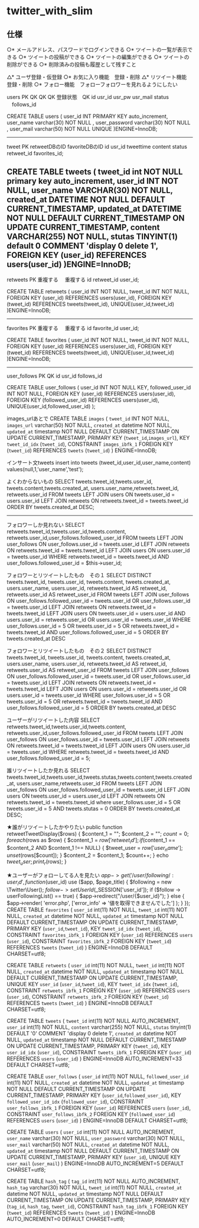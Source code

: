 # twitter_with_slim

## 仕様
○* メールアドレス、パスワードでログインできる
○* ツイートの一覧が表示できる
○* ツイートの投稿ができる
○* ツイートの編集ができる
○* ツイートの削除ができる
○* 削除済みの投稿も履歴として残すこと

△* ユーザ登録・仮登録
○* お気に入り機能　登録・削除
△* リツイート機能　登録・削除
○* フォロー機能　フォローフォロワーを見れるようにしたい

users
PK QK     QK     QK       登録状態　QK
id usr_id usr_pw usr_mail status 　follows_id

CREATE TABLE users (
    user_id INT PRIMARY KEY auto_increment,
    user_name varchar(30) NOT NULL ,
    user_password varchar(30) NOT NULL ,
    user_mail varchar(50) NOT NULL UNIQUE
)ENGINE=InnoDB;



------------------------
tweet
PK                                 retweetDBのID  favoriteDBのID
id usr_id tweettime content status retweet_id    favorites_id;

CREATE TABLE tweets (
    tweet_id int NOT NULL primary key auto_increment,
    user_id INT NOT NULL,
    user_name VARCHAR(30) NOT NULL,
    created_at DATETIME NOT NULL DEFAULT CURRENT_TIMESTAMP,
    updated_at DATETIME NOT NULL DEFAULT CURRENT_TIMESTAMP ON UPDATE CURRENT_TIMESTAMP,
    content VARCHAR(255) NOT NULL,
    stutas TINYINT(1) default 0 COMMENT 'display 0 delete 1',
    FOREIGN KEY (user_id)
    REFERENCES users(user_id)
)ENGINE=InnoDB;
------------------------
retweets
PK  重複する   　重複する
id  retweet_id user_id;

CREATE TABLE retweets (
    user_id INT NOT NULL,
    tweet_id INT NOT NULL,
    FOREIGN KEY (user_id)
    REFERENCES users(user_id),
    FOREIGN KEY (tweet_id)
    REFERENCES tweets(tweet_id),
    UNIQUE(user_id,tweet_id)
)ENGINE=InnoDB;

------------------------

favorites
PK  重複する　    重複する
id favorite_id user_id;


CREATE TABLE favorites (
    user_id INT NOT NULL,
    tweet_id INT NOT NULL,
    FOREIGN KEY (user_id)
    REFERENCES users(user_id),
    FOREIGN KEY (tweet_id)
    REFERENCES tweets(tweet_id),
    UNIQUE(user_id,tweet_id)
)ENGINE=InnoDB;

------------------------

user_follows
PK QK
id usr_id follows_id

CREATE TABLE user_follows (
    user_id INT NOT NULL KEY,
    followed_user_id INT NOT NULL,
    FOREIGN KEY (user_id)
    REFERENCES users(user_id),
    FOREIGN KEY (followed_user_id)
    REFERENCES users(user_id),
    UNIQUE(user_id,followed_user_id)
);

images_urlあとで
CREATE TABLE `images` (
  `tweet_id` INT NOT NULL,
  `images_url` varchar(50) NOT NULL,
  `created_at` datetime NOT NULL,
  `updated_at` timestamp NOT NULL DEFAULT CURRENT_TIMESTAMP ON UPDATE CURRENT_TIMESTAMP,
  PRIMARY KEY (`tweet_id`,`images_url`),
  KEY `tweet_id_idx` (`tweet_id`),
  CONSTRAINT `images_ibfk_1` FOREIGN KEY (`tweet_id`) REFERENCES `tweets` (`tweet_id`)
) ENGINE=InnoDB;


インサート文tweets
insert into tweets (tweet_id,user_id,user_name,content) values(null,1,'user_name','test');

よくわからないもの
SELECT tweets.tweet_id,tweets.user_id,
tweets.content,tweets.created_at,
users.user_name,retweets.tweet_id,
retweets.user_id FROM tweets
LEFT JOIN users ON tweets.user_id = users.user_id
LEFT JOIN retweets ON retweets.tweet_id = tweets.tweet_id
ORDER BY tweets.created_at DESC;

------------------------------------
フォロワーしか見れない
SELECT retweets.tweet_id,tweets.user_id,tweets.content,
retweets.user_id,user_follows.followed_user_id
FROM tweets
LEFT JOIN user_follows ON user_follows.user_id = tweets.user_id
LEFT JOIN retweets ON retweets.tweet_id = tweets.tweet_id
LEFT JOIN users ON users.user_id = tweets.user_id
WHERE retweets.tweet_id = tweets.tweet_id
AND user_follows.followed_user_id = $this->user_id;

フォロワーとリツイートしたもの　その１
SELECT DISTINCT  tweets.tweet_id, tweets.user_id,
tweets.content, tweets.created_at,
users.user_name, users.user_id,
retweets.tweet_id AS retweet_id,
retweets.user_id AS retweet_user_id
FROM tweets
LEFT JOIN user_follows ON user_follows.followed_user_id = tweets.user_id
    OR user_follows.user_id = tweets.user_id
LEFT JOIN retweets ON retweets.tweet_id = tweets.tweet_id
LEFT JOIN users ON tweets.user_id = users.user_id AND users.user_id = retweets.user_id
    OR users.user_id = tweets.user_id
WHERE user_follows.user_id = 5 OR tweets.user_id = 5
OR retweets.tweet_id = tweets.tweet_id
AND user_follows.followed_user_id = 5
ORDER BY tweets.created_at DESC

フォロワーとリツイートしたもの　その２
SELECT DISTINCT  tweets.tweet_id, tweets.user_id,
tweets.content, tweets.created_at,
users.user_name, users.user_id,
retweets.tweet_id AS retweet_id,
retweets.user_id AS retweet_user_id
FROM tweets
LEFT JOIN user_follows ON user_follows.followed_user_id = tweets.user_id
    OR user_follows.user_id = tweets.user_id
LEFT JOIN retweets ON retweets.tweet_id = tweets.tweet_id
LEFT JOIN users ON users.user_id = retweets.user_id OR users.user_id = tweets.user_id
WHERE user_follows.user_id = 5 OR tweets.user_id = 5
OR retweets.tweet_id = tweets.tweet_id
AND user_follows.followed_user_id = 5
ORDER BY tweets.created_at DESC


ユーザーがリツイートした内容
SELECT retweets.tweet_id,tweets.user_id,tweets.content,
retweets.user_id,user_follows.followed_user_id
FROM tweets
LEFT JOIN user_follows ON user_follows.user_id = tweets.user_id
LEFT JOIN retweets ON retweets.tweet_id = tweets.tweet_id
LEFT JOIN users ON users.user_id = tweets.user_id
WHERE retweets.tweet_id = tweets.tweet_id AND user_follows.followed_user_id = 5;



誰リツイートしたか見れる
SELECT tweets.tweet_id,tweets.user_id,tweets.stutas,tweets.content,tweets.created_at,
users.user_name,retweets.user_id
FROM tweets
LEFT JOIN user_follows ON user_follows.followed_user_id = tweets.user_id
LEFT JOIN users ON tweets.user_id = users.user_id
LEFT JOIN retweets ON retweets.tweet_id = tweets.tweet_id
where user_follows.user_id = 5 OR tweets.user_id = 5
AND tweets.stutas = 0
ORDER BY tweets.created_at DESC;

★誰がリツイートしたかやりたい
public function retweetTweetDisplay($rows)
{
    $content_1 = "";
    $content_2 = "";
    $count = 0;
    foreach ($rows as $row) {
        $content_1 = $row['retweet_id'];
        if ($content_1 == $content_2 AND $content_1 !== NULL) {
            $tweet_user = $row['user_name'];
            unset($rows[$count]);
        }
        $content_2 = $content_1;
    $count++;
    }
    echo $tweet_user;
    print_r($rows);
}

★ユーザーがフォローしてる人を見たい
$app->get('/user/following/:user_id' , function ($user_id) use ($app, $page_title) {
    $following = new \Twitter\User();
    $follow
        ->setUserId($_SESSION['user_id']);
    if ($follow -> userFollowingList() == true) {
        $app->redirect("/user/{$user_id}");
    } else {
        $app->render(
            'error.php',
            ['error_info' => '値を取得できませんでした']
        );
    }
});
CREATE TABLE `favorites` (
  `user_id` int(11) NOT NULL,
  `tweet_id` int(11) NOT NULL,
  `created_at` datetime NOT NULL,
  `updated_at` timestamp NOT NULL DEFAULT CURRENT_TIMESTAMP ON UPDATE CURRENT_TIMESTAMP,
  PRIMARY KEY (`user_id`,`tweet_id`),
  KEY `tweet_id_idx` (`tweet_id`),
  CONSTRAINT `favorites_ibfk_1` FOREIGN KEY (`user_id`) REFERENCES `users` (`user_id`),
  CONSTRAINT `favorites_ibfk_2` FOREIGN KEY (`tweet_id`) REFERENCES `tweets` (`tweet_id`)
) ENGINE=InnoDB DEFAULT CHARSET=utf8;

CREATE TABLE `retweets` (
  `user_id` int(11) NOT NULL,
  `tweet_id` int(11) NOT NULL,
  `created_at` datetime NOT NULL,
  `updated_at` timestamp NOT NULL DEFAULT CURRENT_TIMESTAMP ON UPDATE CURRENT_TIMESTAMP,
  UNIQUE KEY `user_id` (`user_id`,`tweet_id`),
  KEY `tweet_id_idx` (`tweet_id`),
  CONSTRAINT `retweets_ibfk_1` FOREIGN KEY (`user_id`) REFERENCES `users` (`user_id`),
  CONSTRAINT `retweets_ibfk_2` FOREIGN KEY (`tweet_id`) REFERENCES `tweets` (`tweet_id`)
) ENGINE=InnoDB DEFAULT CHARSET=utf8;

CREATE TABLE `tweets` (
  `tweet_id` int(11) NOT NULL AUTO_INCREMENT,
  `user_id` int(11) NOT NULL,
  `content` varchar(255) NOT NULL,
  `stutas` tinyint(1) DEFAULT '0' COMMENT 'display 0 delete 1',
  `created_at` datetime NOT NULL,
  `updated_at` timestamp NOT NULL DEFAULT CURRENT_TIMESTAMP ON UPDATE CURRENT_TIMESTAMP,
  PRIMARY KEY (`tweet_id`),
  KEY `user_id_idx` (`user_id`),
  CONSTRAINT `tweets_ibfk_1` FOREIGN KEY (`user_id`) REFERENCES `users` (`user_id`)
) ENGINE=InnoDB AUTO_INCREMENT=33 DEFAULT CHARSET=utf8;

CREATE TABLE `user_follows` (
  `user_id` int(11) NOT NULL,
  `followed_user_id` int(11) NOT NULL,
  `created_at` datetime NOT NULL,
  `updated_at` timestamp NOT NULL DEFAULT CURRENT_TIMESTAMP ON UPDATE CURRENT_TIMESTAMP,
  PRIMARY KEY (`user_id`,`followed_user_id`),
  KEY `followed_user_id_idx` (`followed_user_id`),
  CONSTRAINT `user_follows_ibfk_1` FOREIGN KEY (`user_id`) REFERENCES `users` (`user_id`),
  CONSTRAINT `user_follows_ibfk_2` FOREIGN KEY (`followed_user_id`) REFERENCES `users` (`user_id`)
) ENGINE=InnoDB DEFAULT CHARSET=utf8;

CREATE TABLE `users` (
  `user_id` int(11) NOT NULL AUTO_INCREMENT,
  `user_name` varchar(30) NOT NULL,
  `user_password` varchar(30) NOT NULL,
  `user_mail` varchar(50) NOT NULL,
  `created_at` datetime NOT NULL,
  `updated_at` timestamp NOT NULL DEFAULT CURRENT_TIMESTAMP ON UPDATE CURRENT_TIMESTAMP,
  PRIMARY KEY (`user_id`),
  UNIQUE KEY `user_mail` (`user_mail`)
) ENGINE=InnoDB AUTO_INCREMENT=5 DEFAULT CHARSET=utf8;

CREATE TABLE `hash_tag` (
  `tag_id` int(11) NOT NULL AUTO_INCREMENT,
  `hash_tag` varchar(30) NOT NULL,
  `tweet_id` int(11) NOT NULL,
  `created_at` datetime NOT NULL,
  `updated_at` timestamp NOT NULL DEFAULT CURRENT_TIMESTAMP ON UPDATE CURRENT_TIMESTAMP,
  PRIMARY KEY (`tag_id`, `hash_tag`, `tweet_id`),
  CONSTRAINT `hash_tag_ibfk_1` FOREIGN KEY (`tweet_id`) REFERENCES `tweets` (`tweet_id`)
) ENGINE=InnoDB AUTO_INCREMENT=0 DEFAULT CHARSET=utf8;
